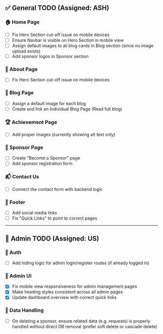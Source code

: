 ## ✅ General TODO (Assigned: ASH)

### 🏠 Home Page

- [ ] Fix Hero Section cut-off issue on mobile devices
- [ ] Ensure Navbar is visible on Hero Section in mobile view
- [ ] Assign default images to all blog cards in Blog section (since no image upload exists)
- [ ] Add sponsor logos in Sponsor section

### 📄 About Page

- [ ] Fix Hero Section cut-off issue on mobile devices

### 📝 Blog Page

- [ ] Assign a default image for each blog
- [ ] Create and link an Individual Blog Page (Read full blog)

### 🏆 Achievement Page

- [ ] Add proper images (currently showing alt text only)

### 📣 Sponsor Page

- [ ] Create "Become a Sponsor" page
- [ ] Add sponsor registration form

### 📬 Contact Us

- [ ] Connect the contact form with backend logic

### 🔗 Footer

- [ ] Add social media links
- [ ] Fix "Quick Links" to point to correct pages

---

## 🔐 Admin TODO (Assigned: US)

### 🔐 Auth

- [ ] Add hiding logic for admin login/register routes (if already logged in)

### 📱 Admin UI

- [X] Fix mobile view responsiveness for admin management pages
- [X] Make heading styles consistent across all admin pages
- [X] Update dashboard overview with correct quick links

### 🧹 Data Handling

- [ ] On deleting a sponsor, ensure related data (e.g. requests) is properly handled without direct DB removal (prefer soft delete or cascade delete)
